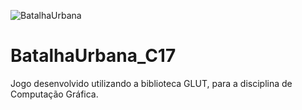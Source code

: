 ![BatalhaUrbana](https://user-images.githubusercontent.com/78621851/114250728-a34a3800-996c-11eb-9b16-2577e8dd15a6.jpg)
# BatalhaUrbana_C17
Jogo desenvolvido utilizando a biblioteca GLUT, para a disciplina de Computação Gráfica.

